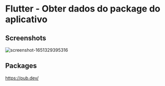 # Flutter - Obter dados do package do aplicativo

## Screenshots
![screenshot-1651329395316](https://user-images.githubusercontent.com/11803107/166110050-4d647e25-5046-4f80-862e-627b51a0a5f2.png)

## Packages
https://pub.dev/

